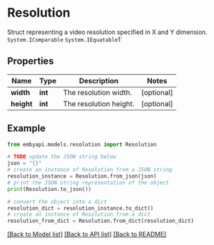 # Resolution

Struct representing a video resolution specified in X and Y dimension.      `System.IComparable`      `System.IEquatable`1`  

## Properties

Name | Type | Description | Notes
------------ | ------------- | ------------- | -------------
**width** | **int** | The resolution width. | [optional] 
**height** | **int** | The resolution height. | [optional] 

## Example

```python
from embyapi.models.resolution import Resolution

# TODO update the JSON string below
json = "{}"
# create an instance of Resolution from a JSON string
resolution_instance = Resolution.from_json(json)
# print the JSON string representation of the object
print(Resolution.to_json())

# convert the object into a dict
resolution_dict = resolution_instance.to_dict()
# create an instance of Resolution from a dict
resolution_from_dict = Resolution.from_dict(resolution_dict)
```
[[Back to Model list]](../README.md#documentation-for-models) [[Back to API list]](../README.md#documentation-for-api-endpoints) [[Back to README]](../README.md)


